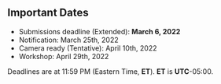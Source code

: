 

## Important Dates

- Submissions deadline (Extended):         **March 6, 2022**
- Notification:                 March 25th, 2022 
- Camera ready (Tentative):     April 10th, 2022
- Workshop:                     April 29th, 2022

Deadlines are at 11:59 PM (Eastern Time, **ET**). **ET** is **UTC**-05:00.
